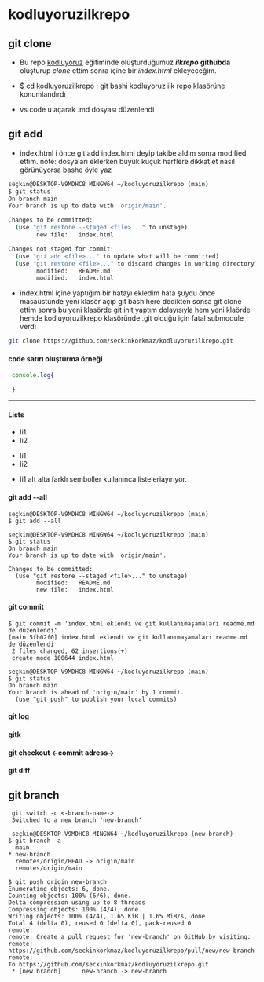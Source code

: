 # kodluyoruzilkrepo

## git clone
- Bu repo [kodluyoruz](https://www.kodluyoruz.org) eğitiminde oluşturduğumuz ***ilkrepo*** **githubda** oluşturup *clone* ettim sonra içine bir *index.html* ekleyeceğim.

- $ cd kodluyoruzilkrepo : git bashi kodluyoruz ilk repo klasörüne konumlandırdı

- vs code u açarak .md dosyası düzenlendi

## git add
- index.html i önce git add index.html deyip takibe aldım sonra modified ettim. note: dosyaları eklerken büyük küçük harflere dikkat et nasıl görünüyorsa bashe öyle yaz

```bash
seçkin@DESKTOP-V9MDHC8 MINGW64 ~/kodluyoruzilkrepo (main)
$ git status
On branch main
Your branch is up to date with 'origin/main'.

Changes to be committed:
  (use "git restore --staged <file>..." to unstage)
        new file:   index.html

Changes not staged for commit:
  (use "git add <file>..." to update what will be committed)
  (use "git restore <file>..." to discard changes in working directory)
        modified:   README.md
        modified:   index.html

```

- index.html içine yaptığım bir hatayı ekledim hata şuydu önce masaüstünde yeni klasör açıp git bash here dedikten sonsa git clone ettim sonra bu yeni klasörde git init yaptım dolayısıyla hem yeni klaörde hemde kodluyoruzilkrepo klasöründe .git olduğu için fatal submodule verdi  

```bash
git clone https://github.com/seckinkorkmaz/kodluyoruzilkrepo.git
```
#### code satırı oluşturma örneği
```javascript
 console.log{

 }
```
***

#### Lists

- li1
- li2
* li1
* li2
- li1 alt alta farklı semboller kullanınca listeleriayırıyor.

#### git add --all
```
seçkin@DESKTOP-V9MDHC8 MINGW64 ~/kodluyoruzilkrepo (main)
$ git add --all

seçkin@DESKTOP-V9MDHC8 MINGW64 ~/kodluyoruzilkrepo (main)
$ git status
On branch main
Your branch is up to date with 'origin/main'.

Changes to be committed:
  (use "git restore --staged <file>..." to unstage)
        modified:   README.md
        new file:   index.html

```
#### git commit

```
$ git commit -m 'index.html eklendi ve git kullanımaşamaları readme.md de düzenlendi'
[main 5fb02f0] index.html eklendi ve git kullanımaşamaları readme.md de düzenlendi
 2 files changed, 62 insertions(+)
 create mode 100644 index.html

seçkin@DESKTOP-V9MDHC8 MINGW64 ~/kodluyoruzilkrepo (main)
$ git status
On branch main
Your branch is ahead of 'origin/main' by 1 commit.
  (use "git push" to publish your local commits)

```
#### git log
#### gitk
#### git checkout <-commit adress->
#### git diff

## git branch

```
 git switch -c <-branch-name->
 Switched to a new branch 'new-branch'
 
 seçkin@DESKTOP-V9MDHC8 MINGW64 ~/kodluyoruzilkrepo (new-branch)
$ git branch -a
  main
* new-branch
  remotes/origin/HEAD -> origin/main
  remotes/origin/main

$ git push origin new-branch
Enumerating objects: 6, done.
Counting objects: 100% (6/6), done.
Delta compression using up to 8 threads
Compressing objects: 100% (4/4), done.
Writing objects: 100% (4/4), 1.65 KiB | 1.65 MiB/s, done.
Total 4 (delta 0), reused 0 (delta 0), pack-reused 0
remote:
remote: Create a pull request for 'new-branch' on GitHub by visiting:
remote:      https://github.com/seckinkorkmaz/kodluyoruzilkrepo/pull/new/new-branch
remote:
To https://github.com/seckinkorkmaz/kodluyoruzilkrepo.git
 * [new branch]      new-branch -> new-branch

```
